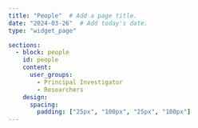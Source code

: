 ```yaml
---
title: "People"  # Add a page title.
date: "2024-03-26"  # Add today's date.
type: "widget_page"

sections:
  - block: people
    id: people
    content:
      user_groups:
        - Principal Investigator
        - Researchers
    design:
      spacing:
        padding: ["25px", "100px", "25px", "100px"]
---
```

